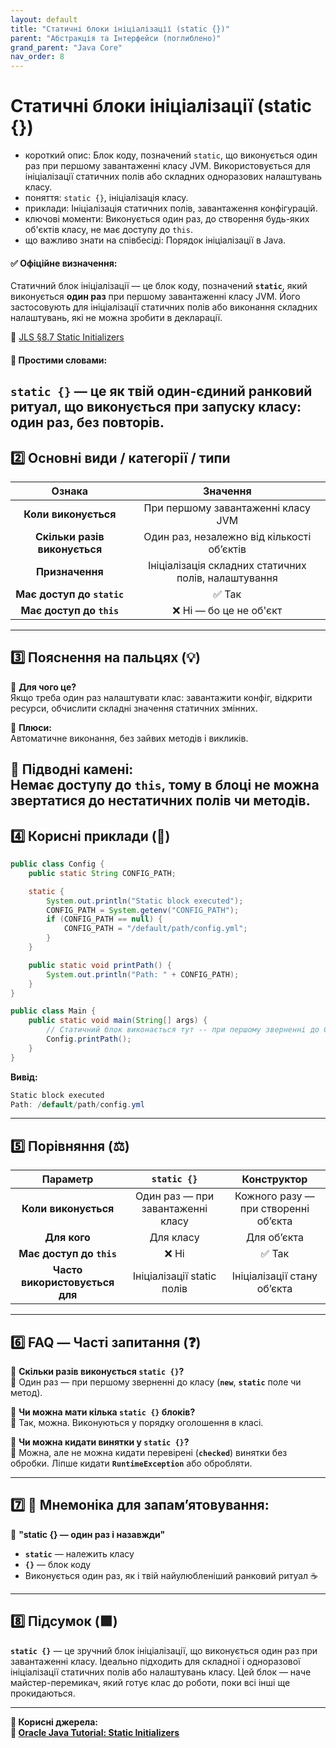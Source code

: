 ```yaml
---
layout: default
title: "Статичні блоки ініціалізації (static {})"
parent: "Абстракція та Інтерфейси (поглиблено)"
grand_parent: "Java Core"
nav_order: 8
---
```


# Статичні блоки ініціалізації (static {})

*   короткий опис: Блок коду, позначений `static`, що виконується один раз при першому завантаженні класу JVM. Використовується для ініціалізації статичних полів або складних одноразових налаштувань класу.
*   поняття: `static {}`, ініціалізація класу.
*   приклади: Ініціалізація статичних полів, завантаження конфігурацій.
*   ключові моменти: Виконується один раз, до створення будь-яких об'єктів класу, не має доступу до `this`.
*   що важливо знати на співбесіді: Порядок ініціалізації в Java.

#### **✅ Офіційне визначення:**

Статичний блок ініціалізації — це блок коду, позначений **`static`**, який виконується **один раз** при першому завантаженні класу JVM. Його застосовують для ініціалізації статичних полів або виконання складних налаштувань, які не можна зробити в декларації.

🔗 [JLS §8.7 Static Initializers](https://docs.oracle.com/javase/specs/jls/se17/html/jls-8.html#jls-8.7)

#### **🧠 Простими словами:**

**`static {}`** — це як твій один-єдиний ранковий ритуал, що виконується при запуску класу: один раз, без повторів.
---

## **2️⃣ Основні види / категорії / типи**

| Ознака | Значення |
| :---: | :---: |
| **Коли виконується** | При першому завантаженні класу JVM |
| **Скільки разів виконується** | Один раз, незалежно від кількості об’єктів |
| **Призначення** | Ініціалізація складних статичних полів, налаштування |
| **Має доступ до `static`** | ✅ Так |
| **Має доступ до `this`** | ❌ Ні — бо це не об'єкт |

---

## **3️⃣ Пояснення на пальцях (💡)**

🔸 **Для чого це?**  
Якщо треба один раз налаштувати клас: завантажити конфіг, відкрити ресурси, обчислити складні значення статичних змінних.

🔸 **Плюси:**  
Автоматичне виконання, без зайвих методів і викликів.

🔸 **Підводні камені:**  
Немає доступу до **`this`**, тому в блоці не можна звертатися до нестатичних полів чи методів.
---

## **4️⃣ Корисні приклади (🧪)**

```java
public class Config {
    public static String CONFIG_PATH;

    static {
        System.out.println("Static block executed");
        CONFIG_PATH = System.getenv("CONFIG_PATH");
        if (CONFIG_PATH == null) {
            CONFIG_PATH = "/default/path/config.yml";
        }
    }

    public static void printPath() {
        System.out.println("Path: " + CONFIG_PATH);
    }
}

public class Main {
    public static void main(String[] args) {
        // Статичний блок виконається тут -- при першому зверненні до Config
        Config.printPath();
    }
}
```

**Вивід:**

```java
Static block executed
Path: /default/path/config.yml
```

---

## **5️⃣ Порівняння (⚖️)**

| Параметр | `static {}` | Конструктор |
| :---: | :---: | :---: |
| **Коли виконується** | Один раз — при завантаженні класу | Кожного разу — при створенні об’єкта |
| **Для кого** | Для класу | Для об’єкта |
| **Має доступ до `this`** | ❌ Ні | ✅ Так |
| **Часто використовується для** | Ініціалізації static полів | Ініціалізації стану об’єкта |

---

## **6️⃣ FAQ — Часті запитання (❓)**

🔹 **Скільки разів виконується `static {}`?**  
💬 Один раз — при першому зверненні до класу (**`new`**, **`static`** поле чи метод).

🔹 **Чи можна мати кілька `static {}` блоків?**  
💬 Так, можна. Виконуються у порядку оголошення в класі.

🔹 **Чи можна кидати винятки у `static {}`?**  
💬 Можна, але не можна кидати перевірені (**`checked`**) винятки без обробки. Ліпше кидати **`RuntimeException`** або обробляти.

---

## **7️⃣ 🧠 Мнемоніка для запам’ятовування:**

📌 **"static {} — один раз і назавжди"**

* **`static`** — належить класу
* **`{}`** — блок коду
* Виконується один раз, як і твій найулюбленіший ранковий ритуал ☕️

---

## **8️⃣ Підсумок (🟩)**

**`static {}`** — це зручний блок ініціалізації, що виконується один раз при завантаженні класу. Ідеально підходить для складної і одноразової ініціалізації статичних полів або налаштувань класу. Цей блок — наче майстер-перемикач, який готує клас до роботи, поки всі інші ще прокидаються.

---

**📎 Корисні джерела:**  
**🔗 [Oracle Java Tutorial: Static Initializers](https://docs.oracle.com/javase/tutorial/java/javaOO/initial.html)**